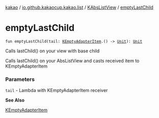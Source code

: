[kakao](../../index.md) / [io.github.kakaocup.kakao.list](../index.md) / [KAbsListView](index.md) / [emptyLastChild](./empty-last-child.md)

# emptyLastChild

`fun emptyLastChild(tail: `[`KEmptyAdapterItem`](../-k-empty-adapter-item/index.md)`.() -> `[`Unit`](https://kotlinlang.org/api/latest/jvm/stdlib/kotlin/-unit/index.html)`): `[`Unit`](https://kotlinlang.org/api/latest/jvm/stdlib/kotlin/-unit/index.html)

Calls lastChild() on your view with base child

Calls lastChild() on your AbsListView and casts received item to KEmptyAdapterItem

### Parameters

`tail` - Lambda with KEmptyAdapterItem receiver

**See Also**

[KEmptyAdapterItem](../-k-empty-adapter-item/index.md)

